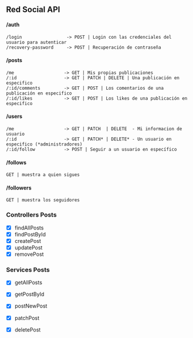 ## Red Social API

#### /auth

    /login                 -> POST | Login con las credenciales del usuario para autenticar
    /recovery-password     -> POST | Recuperación de contraseña

#### /posts

    /me                   -> GET | Mis propias publicaciones
    /:id                  -> GET | PATCH | DELETE | Una publicación en especifico
    /:id/comments         -> GET | POST | Los comentarios de una publicación en especifico
    /:id/likes            -> GET | POST | Los likes de una publicación en especifico

#### /users

    /me                   -> GET | PATCH  | DELETE  - Mi informacion de usuario
    /:id                  -> GET | PATCH* | DELETE* - Un usuario en especifico (*administradores)
    /:id/follow           -> POST | Seguir a un usuario en específico

#### /follows                  

    GET | muestra a quien sigues

#### /followers                
    
    GET | muestra los seguidores

### Controllers Posts
- [x] findAllPosts
- [x] findPostById
- [x] createPost
- [x] updatePost
- [x] removePost

### Services Posts
- [x] getAllPosts
- [x] getPostById
- [x] postNewPost 
- [x] patchPost
- [x] deletePost



